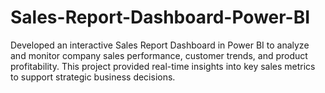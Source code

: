 # Sales-Report-Dashboard-Power-BI
Developed an interactive Sales Report Dashboard in Power BI to analyze and monitor company sales performance, customer trends, and product profitability. This project provided real-time insights into key sales metrics to support strategic business decisions.
